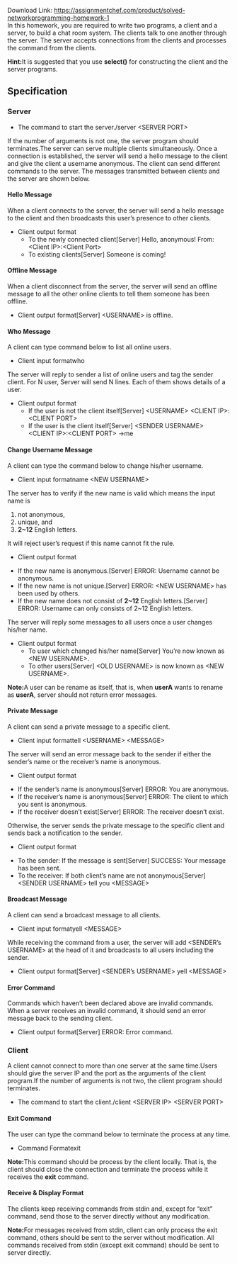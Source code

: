 Download Link: https://assignmentchef.com/product/solved-networkprogramming-homework-1
<br>
In this homework, you are required to write two programs, a client and a server, to build a chat room system. The clients talk to one another through the server. The server accepts connections from the clients and processes the command from the clients.

<strong>Hint:</strong>It is suggested that you use <strong>select()</strong> for constructing the client and the server programs.

<h2>Specification</h2>

<h3>Server</h3>

<ul>

 <li>The command to start the server./server &lt;SERVER PORT&gt;</li>

</ul>

If the number of arguments is not one, the server program should terminates.The server can serve multiple clients simultaneously. Once a connection is established, the server will send a hello message to the client and give the client a username anonymous. The client can send different commands to the server. The messages transmitted between clients and the server are shown below.

<h4>Hello Message</h4>

When a client connects to the server, the server will send a hello message to the client and then broadcasts this user’s presence to other clients.

<ul>

 <li>Client output format

  <ul>

   <li>To the newly connected client[Server] Hello, anonymous! From: &lt;Client IP&gt;:&lt;Client Port&gt;</li>

   <li>To existing clients[Server] Someone is coming!</li>

  </ul></li>

</ul>

<h4>Offline Message</h4>

When a client disconnect from the server, the server will send an offline message to all the other online clients to tell them someone has been offline.

<ul>

 <li>Client output format[Server] &lt;USERNAME&gt; is offline.</li>

</ul>

<h4>Who Message</h4>

A client can type command below to list all online users.

<ul>

 <li>Client input formatwho</li>

</ul>

The server will reply to sender a list of online users and tag the sender client. For N user, Server will send N lines. Each of them shows details of a user.

<ul>

 <li>Client output format

  <ul>

   <li>If the user is not the client itself[Server] &lt;USERNAME&gt; &lt;CLIENT IP&gt;:&lt;CLIENT PORT&gt;</li>

   <li>If the user is the client itself[Server] &lt;SENDER USERNAME&gt; &lt;CLIENT IP&gt;:&lt;CLIENT PORT&gt; -&gt;me</li>

  </ul></li>

</ul>

<h4>Change Username Message</h4>

A client can type the command below to change his/her username.

<ul>

 <li>Client input formatname &lt;NEW USERNAME&gt;</li>

</ul>

The server has to verify if the new name is valid which means the input name is

<ol>

 <li>not anonymous,</li>

 <li>unique, and</li>

 <li><strong>2~12</strong> English letters.</li>

</ol>

It will reject user’s request if this name cannot fit the rule.

<ul>

 <li>Client output format</li>

</ul>

<ul>

 <li>If the new name is anonymous.[Server] ERROR: Username cannot be anonymous.</li>

 <li>If the new name is not unique.[Server] ERROR: &lt;NEW USERNAME&gt; has been used by others.</li>

 <li>If the new name does not consist of <strong>2~12</strong> English letters.[Server] ERROR: Username can only consists of 2~12 English letters.</li>

</ul>

The server will reply some messages to all users once a user changes his/her name.

<ul>

 <li>Client output format

  <ul>

   <li>To user which changed his/her name[Server] You’re now known as &lt;NEW USERNAME&gt;.</li>

   <li>To other users[Server] &lt;OLD USERNAME&gt; is now known as &lt;NEW USERNAME&gt;.</li>

  </ul></li>

</ul>

<strong>Note:</strong>A user can be rename as itself, that is, when <strong>userA</strong> wants to rename as <strong>userA</strong>, server should not return error messages.

<h4>Private Message</h4>

A client can send a private message to a specific client.

<ul>

 <li>Client input formattell &lt;USERNAME&gt; &lt;MESSAGE&gt;</li>

</ul>

The server will send an error message back to the sender if either the sender’s name or the receiver’s name is anonymous.

<ul>

 <li>Client output format</li>

</ul>

<ul>

 <li>If the sender’s name is anonymous[Server] ERROR: You are anonymous.</li>

 <li>If the receiver’s name is anonymous[Server] ERROR: The client to which you sent is anonymous.</li>

 <li>If the receiver doesn’t exist[Server] ERROR: The receiver doesn’t exist.</li>

</ul>

Otherwise, the server sends the private message to the specific client and sends back a notification to the sender.

<ul>

 <li>Client output format</li>

</ul>

<ul>

 <li>To the sender: If the message is sent[Server] SUCCESS: Your message has been sent.</li>

 <li>To the receiver: If both client’s name are not anonymous[Server] &lt;SENDER USERNAME&gt; tell you &lt;MESSAGE&gt;</li>

</ul>

<h4>Broadcast Message</h4>

A client can send a broadcast message to all clients.

<ul>

 <li>Client input formatyell &lt;MESSAGE&gt;</li>

</ul>

While receiving the command from a user, the server will add &lt;SENDER’s USERNAME&gt; at the head of it and broadcasts to all users including the sender.

<ul>

 <li>Client output format[Server] &lt;SENDER’s USERNAME&gt; yell &lt;MESSAGE&gt;</li>

</ul>

<h4>Error Command</h4>

Commands which haven’t been declared above are invalid commands. When a server receives an invalid command, it should send an error message back to the sending client.

<ul>

 <li>Client output format[Server] ERROR: Error command.</li>

</ul>

<h3>Client</h3>

A client cannot connect to more than one server at the same time.Users should give the server IP and the port as the arguments of the client program.If the number of arguments is not two, the client program should terminates.

<ul>

 <li>The command to start the client./client &lt;SERVER IP&gt; &lt;SERVER PORT&gt;</li>

</ul>

<h4>Exit Command</h4>

The user can type the command below to terminate the process at any time.

<ul>

 <li>Command Formatexit</li>

</ul>

<strong>Note:</strong>This command should be process by the client locally. That is, the client should close the connection and terminate the process while it receives the <strong>exit</strong> command.

<h4>Receive &amp; Display Format</h4>

The clients keep receiving commands from stdin and, except for “exit” command, send those to the server directly without any modification.

<strong>Note:</strong>For messages received from stdin, client can only process the exit command, others should be sent to the server without modification. All commands received from stdin (except exit command) should be sent to server directly.